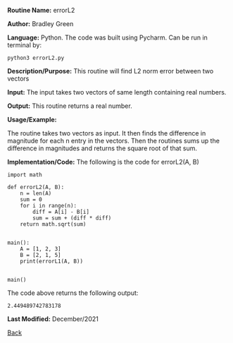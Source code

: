 
**Routine Name:**           errorL2

**Author:** Bradley Green

**Language:** Python. The code was built using Pycharm. Can be run in terminal by:


    python3 errorL2.py


**Description/Purpose:** This routine will find L2 norm error between two vectors

**Input:** The input takes two vectors of same length containing real numbers.

**Output:** This routine returns a real number. 

**Usage/Example:**

The routine takes two vectors as input.  It then finds the difference in magnitude for each n entry in the vectors.  Then the routines sums up the difference 
in magnitudes and returns the square root of that sum.

**Implementation/Code:** The following is the code for errorL2(A, B)

    import math

    def errorL2(A, B):
        n = len(A)
        sum = 0
        for i in range(n):
            diff = A[i] - B[i]
            sum = sum + (diff * diff)
        return math.sqrt(sum)
    
      
    main():
        A = [1, 2, 3]
        B = [2, 1, 5]
        print(errorL1(A, B))
        
        
    main()
    
    
The code above returns the following output:

    2.449489742783178
    
   

**Last Modified:** December/2021

[Back](../README.md)
